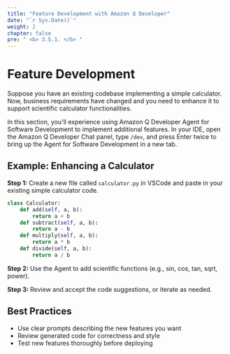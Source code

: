 ```yaml
---
title: "Feature Development with Amazon Q Developer"
date: "`r Sys.Date()`"
weight: 2
chapter: false
pre: " <b> 3.5.1. </b> "
---
```


# Feature Development

Suppose you have an existing codebase implementing a simple calculator. Now, business requirements have changed and you need to enhance it to support scientific calculator functionalities.

In this section, you'll experience using Amazon Q Developer Agent for Software Development to implement additional features. In your IDE, open the Amazon Q Developer Chat panel, type `/dev`, and press Enter twice to bring up the Agent for Software Development in a new tab.

## Example: Enhancing a Calculator

**Step 1:** Create a new file called `calculator.py` in VSCode and paste in your existing simple calculator code.

```python
class Calculator:
    def add(self, a, b):
        return a + b
    def subtract(self, a, b):
        return a - b
    def multiply(self, a, b):
        return a * b
    def divide(self, a, b):
        return a / b
```

**Step 2:** Use the Agent to add scientific functions (e.g., sin, cos, tan, sqrt, power).

**Step 3:** Review and accept the code suggestions, or iterate as needed.

## Best Practices
- Use clear prompts describing the new features you want
- Review generated code for correctness and style
- Test new features thoroughly before deploying